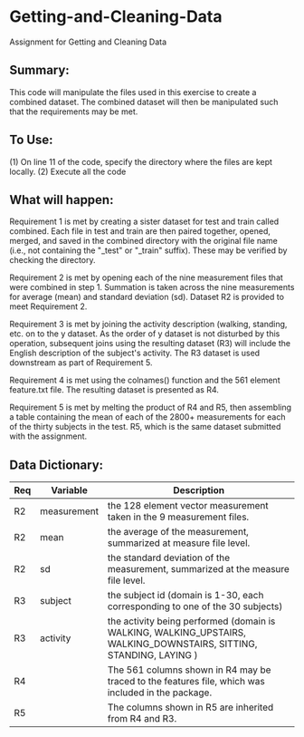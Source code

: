 # Getting-and-Cleaning-Data
Assignment for Getting and Cleaning Data


Summary:
--------
This code will manipulate the files used in this exercise to create a combined dataset. 
The combined dataset will then be manipulated such that the requirements may be met. 


To Use: 
-------
(1) On line 11 of the code, specify the directory where the files are kept locally. 
(2) Execute all the code


What will happen: 
-----------------
Requirement 1 is met by creating a sister dataset for test and train called combined. 
Each file in test and train are then paired together, opened, merged, and saved in the combined 
directory with the original file name (i.e., not containing the "_test" or "_train" suffix).
These may be verified by checking the directory. 

Requirement 2 is met by opening each of the nine measurement files that were combined in step 1. 
Summation is taken across the nine measurements for average (mean) and standard deviation (sd).
Dataset R2 is provided to meet Requirement 2. 

Requirement 3 is met by joining the activity description (walking, standing, etc. on to the y 
dataset. As the order of y dataset is not disturbed by this operation, subsequent joins using
the resulting dataset (R3) will include the English description of the subject's activity. 
The R3 dataset is used downstream as part of Requirement 5. 

Requirement 4 is met using the colnames() function and the 561 element feature.txt file. The 
resulting dataset is presented as R4. 

Requirement 5 is met by melting the product of R4 and R5, then assembling a table containing the 
mean of each of the 2800+ measurements for each of the thirty subjects in the test. R5, which is
the same dataset submitted with the assignment. 

Data Dictionary:
----------------
Req      |Variable  |Description
---------|----------|------------
R2|measurement|the 128 element vector measurement taken in the 9 measurement files. 
R2|mean|the average of the measurement, summarized at measure file level. 
R2|sd|the standard deviation of the measurement, summarized at the measure file level.
R3|subject|the subject id (domain is 1-30, each corresponding to one of the 30 subjects)
R3|activity|the activity being performed (domain is WALKING, WALKING_UPSTAIRS, WALKING_DOWNSTAIRS, SITTING, STANDING, LAYING )
R4||The 561 columns shown in R4 may be traced to the features file, which was included in the package. 
R5||The columns shown in R5 are inherited from R4 and R3.
